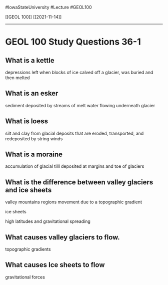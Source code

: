
#IowaStateUniversity  #Lecture  #GEOL100

[[GEOL 100]] [[2021-11-14]]

---


# GEOL 100 Study Questions 36-1

## What is a kettle 

depressions left when blocks of ice calved off a glacier, was buried and then melted 

## What is an esker

sediment deposited by streams of melt water flowing underneath glacier 

## What is loess

silt and clay from glacial deposits that are eroded, transported, and redeposited by string winds

## What is a moraine

accumulation of glacial tilll deposited at margins and toe of glaciers

## What is the difference between valley glaciers and ice sheets

valley 
mountains regions 
movement due to  a topographic gradient 

ice sheets 

high latitudes and gravitational spreading 

## What causes valley glaciers to flow.

topographic gradients

## What causes Ice sheets to flow

gravitational forces